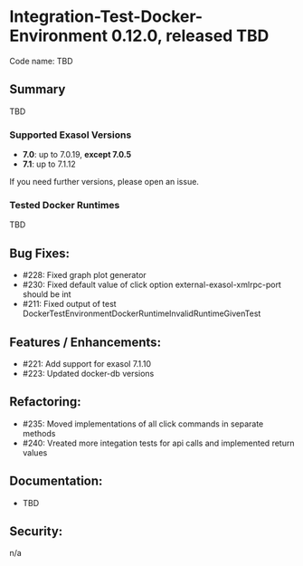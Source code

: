 # Integration-Test-Docker-Environment 0.12.0, released TBD

Code name: TBD

## Summary
TBD


### Supported Exasol Versions

* **7.0**: up to 7.0.19, **except 7.0.5**
* **7.1**: up to 7.1.12

If you need further versions, please open an issue.

### Tested Docker Runtimes
TBD


## Bug Fixes:
- #228: Fixed graph plot generator
- #230: Fixed default value of click option external-exasol-xmlrpc-port should be int
- #211: Fixed output of test DockerTestEnvironmentDockerRuntimeInvalidRuntimeGivenTest

## Features / Enhancements:

- #221:  Add support for exasol 7.1.10
- #223:  Updated docker-db versions

## Refactoring:

- #235: Moved implementations of all click commands in separate methods
- #240: Vreated more integation tests for api calls and implemented return values

## Documentation:
- TBD

## Security:

n/a

